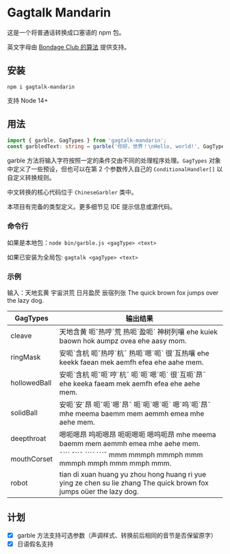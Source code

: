 # Gagtalk Mandarin

这是一个将普通话转换成口塞语的 npm 包。

英文字母由 [Bondage Club 的算法](https://gitgud.io/BondageProjects/Bondage-College/-/blob/master/BondageClub/Scripts/Speech.js) 提供支持。

## 安装

```
npm i gagtalk-mandarin
```

支持 Node 14+

## 用法

```typescript
import { garble, GagTypes } from 'gagtalk-mandarin';
const garbledText: string = garble('你好，世界！\nHello, world!', GagTypes.cleave);
```

garble 方法将输入字符按照一定的条件交由不同的处理程序处理。`GagTypes` 对象中定义了一些预设，但也可以在第 2 个参数传入自己的 `ConditionalHandler[]` 以自定义转换规则。

中文转换的核心代码位于 `ChineseGarbler` 类中。

本项目有完备的类型定义。更多细节见 IDE 提示信息或源代码。

### 命令行

如果是本地包：`node bin/garble.js <gagType> <text>`

如果已安装为全局包: `gagtalk <gagType> <text>`

### 示例

输入：天地玄黄 宇宙洪荒 日月盈昃 辰宿列张 The quick brown fox jumps over the lazy dog.

| GagTypes     | 输出结果                                |
|--------------|-----------------------------------------|
| cleave       | 天地含黄 呃ˇ热哼ˊ荒 热呃ˋ盈呃ˋ 神树列嚷 ehe kuiek baown hok aumpz ovea ehe aasy mom. |
| ringMask     | 安呃ˋ含杭 呃ˇ热哼ˊ杭ˉ 热呃ˋ嗯ˊ呃ˋ 很ˊ互热嚷 ehe keekk faean mek aemfh efea ehe aahe mem.     |
| hollowedBall | 安呃ˋ含杭 呃ˇ呃ˋ哼ˊ杭ˉ 呃ˋ呃ˋ嗯ˊ呃ˋ 很ˊ互呃ˋ昂ˉ ehe keeka faeam mek aemfh efea ehe aehe mem. |
| solidBall    | 安呃ˋ安ˊ昂 呃ˇ呃ˋ嗯ˊ昂ˉ 呃ˋ呃ˋ嗯ˊ呃ˋ 嗯ˊ呜ˋ呃ˋ昂ˉ mhe meema baemm mem aemmh emea mhe aehe mem.    |
| deepthroat   | 嗯呃嗯昂 呜呃嗯昂 呃呃嗯呃 嗯呜呃昂 mhe meema baemm mem aemmh emea mhe aehe mem.   | 
| mouthCorset  | ¯ˋˊˊ ˇˋˊ¯ ˋˋˊˋ ˊˋˋ¯ mmm mmmph mmmph mmm mmmph mmph mmm mmph mmm.  |
| robot        | tian di xuan huang yu zhou hong huang ri yue ying ze chen su lie zhang The quick brown fox jumps oüer the lazy dog.        |

## 计划

- [x] garble 方法支持可选参数（声调样式、转换前后相同的音节是否保留原字）
- [x] 日语假名支持
